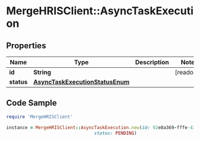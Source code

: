 # MergeHRISClient::AsyncTaskExecution

## Properties

Name | Type | Description | Notes
------------ | ------------- | ------------- | -------------
**id** | **String** |  | [readonly] 
**status** | [**AsyncTaskExecutionStatusEnum**](AsyncTaskExecutionStatusEnum.md) |  | 

## Code Sample

```ruby
require 'MergeHRISClient'

instance = MergeHRISClient::AsyncTaskExecution.new(id: 92e8a369-fffe-430d-b93a-f7e8a16563f1,
                                 status: PENDING)
```


